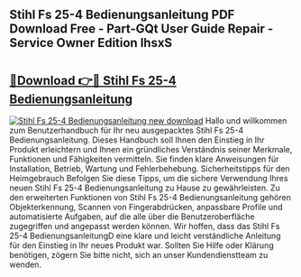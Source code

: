 ## Stihl Fs 25-4 Bedienungsanleitung PDF Download Free - Part-GQt User Guide Repair - Service Owner Edition lhsxS

# <h2><a href="http://df20z8g.blite.top/?on=Stihl+Fs+25-4+Bedienungsanleitung">🔗Download 👉🔴 Stihl Fs 25-4 Bedienungsanleitung</a></h2>

[![Stihl Fs 25-4 Bedienungsanleitung new download](https://i.imgur.com/lujVjoI.png)](http://df20z8g.blite.top/?on=Stihl+Fs+25-4+Bedienungsanleitung)
Hallo und willkommen zum Benutzerhandbuch für Ihr neu ausgepacktes Stihl Fs 25-4 Bedienungsanleitung. Dieses Handbuch soll Ihnen den Einstieg in Ihr Produkt erleichtern und Ihnen ein gründliches Verständnis seiner Merkmale, Funktionen und Fähigkeiten vermitteln. Sie finden klare Anweisungen für Installation, Betrieb, Wartung und Fehlerbehebung. Sicherheitstipps für den Heimgebrauch Befolgen Sie diese Tipps, um die sichere Verwendung Ihres neuen Stihl Fs 25-4 Bedienungsanleitung zu Hause zu gewährleisten. Zu den erweiterten Funktionen von Stihl Fs 25-4 Bedienungsanleitung gehören Objekterkennung, Scannen von Fingerabdrücken, anpassbare Profile und automatisierte Aufgaben, auf die alle über die Benutzeroberfläche zugegriffen und angepasst werden können. Wir hoffen, dass das Stihl Fs 25-4 BedienungsanleitungD eine klare und leicht verständliche Anleitung für den Einstieg in Ihr neues Produkt war. Sollten Sie Hilfe oder Klärung benötigen, zögern Sie bitte nicht, sich an unser Kundendienstteam zu wenden.
